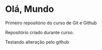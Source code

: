 # Olá, Mundo
 Primeiro repositório do curso de Git e Github

Repositório criado durante curso.

Testando alteração pelo github
